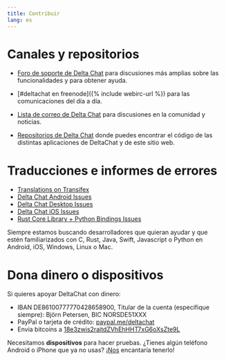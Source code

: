 ```yaml
---
title: Contribuir
lang: es
---
```


# Canales y repositorios

- [Foro de soporte de Delta Chat](https://support.delta.chat) para discusiones más amplias sobre las funcionalidades y para obtener ayuda.

- [#deltachat en freenode]({% include webirc-url %}) para las comunicaciones del día a día.

- [Lista de correo de Delta Chat](https://lists.codespeak.net/postorius/lists/delta.codespeak.net/) para discusiones en la comunidad y noticias.

- [Repositorios de Delta Chat](https://github.com/deltachat/) donde puedes encontrar el código de las distintas aplicaciones de DeltaChat y de este sitio web.

# Traducciones e informes de errores

- [Translations on Transifex](https://www.transifex.com/delta-chat/public/)
- [Delta Chat Android Issues](https://github.com/deltachat/deltachat-android/issues)
- [Delta Chat Desktop Issues](https://github.com/deltachat/deltachat-desktop/issues)
- [Delta Chat iOS Issues](https://github.com/deltachat/deltachat-ios/issues)
- [Rust Core Library + Python Bindings Issues](https://github.com/deltachat/deltachat-core-rust/issues)

Siempre estamos buscando desarrolladores que quieran ayudar y que estén familiarizados con
C, Rust, Java, Swift, Javascript o Python en Android, iOS, Windows, Linux o Mac.


# Dona dinero o dispositivos

Si quieres apoyar DeltaChat con dinero:

- IBAN DE86100777770428658900, Titular de la cuenta (especifique siempre): Björn Petersen, BIC NORSDE51XXX
- PayPal o tarjeta de crédito: [paypal.me/deltachat](https://paypal.me/deltachat/20)
- Envia bitcoins a [18e3zwis2raitdZVhEhHHT7xG6oXsZte9L](bitcoin:18e3zwis2raitdZVhEhHHT7xG6oXsZte9L)

Necesitamos **dispositivos** para hacer pruebas. ¿Tienes algún teléfono Android o iPhone que ya no usas?
¡[Nos](imprint) encantaría tenerlo!
